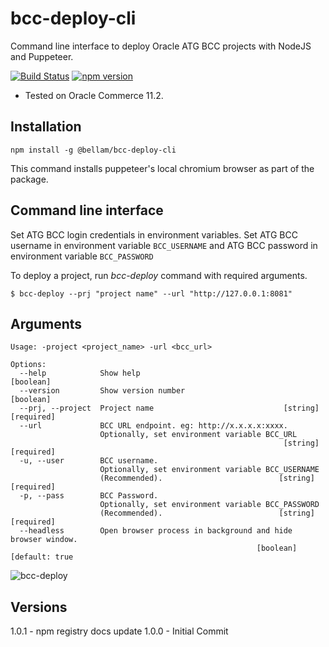 # bcc-deploy-cli

Command line interface to deploy Oracle ATG BCC projects with NodeJS and Puppeteer.

[![Build Status](https://travis-ci.org/bellam/bcc-deploy-cli.svg?branch=master)](https://travis-ci.org/bellam/bcc-deploy-cli)
[![npm version](https://img.shields.io/npm/v/@bellam/bcc-deploy-cli.svg?style=flat)](https://www.npmjs.com/package/@bellam/bcc-deploy-cli)

- Tested on Oracle Commerce 11.2.

## Installation

`npm install -g @bellam/bcc-deploy-cli`

This command installs puppeteer's local chromium browser as part of the package.

## Command line interface

Set ATG BCC login credentials in environment variables. Set ATG BCC username in environment variable `BCC_USERNAME` and ATG BCC password in environment variable `BCC_PASSWORD`

To deploy a project, run _bcc-deploy_ command with required arguments.

`$ bcc-deploy --prj "project name" --url "http://127.0.0.1:8081"`

## Arguments

```
Usage: -project <project_name> -url <bcc_url>

Options:
  --help            Show help                                          [boolean]
  --version         Show version number                                [boolean]
  --prj, --project  Project name                             [string] [required]
  --url             BCC URL endpoint. eg: http://x.x.x.x:xxxx.
                    Optionally, set environment variable BCC_URL
                                                             [string] [required]
  -u, --user        BCC username.
                    Optionally, set environment variable BCC_USERNAME
                    (Recommended).                          [string] [required]
  -p, --pass        BCC Password.
                    Optionally, set environment variable BCC_PASSWORD
                    (Recommended).                          [string] [required]
  --headless        Open browser process in background and hide browser window.
                                                       [boolean] [default: true
```

![bcc-deploy](https://user-images.githubusercontent.com/1712809/91556676-bca7f200-e950-11ea-89ab-5c6062cdca46.png)

## Versions

1.0.1 - npm registry docs update
1.0.0 - Initial Commit
